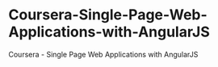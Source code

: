 # Coursera-Single-Page-Web-Applications-with-AngularJS
Coursera - Single Page Web Applications with AngularJS

